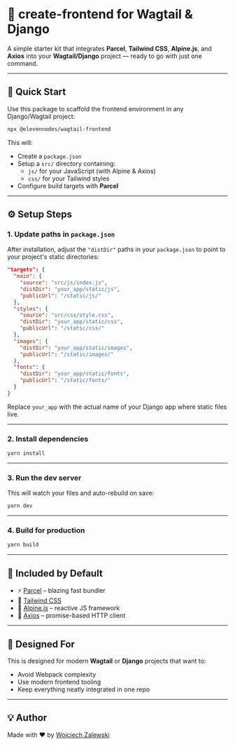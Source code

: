 # 🦚 create-frontend for Wagtail & Django

A simple starter kit that integrates **Parcel**, **Tailwind CSS**, **Alpine.js**, and **Axios** into your **Wagtail/Django** project — ready to go with just one command.

---

## 🚀 Quick Start

Use this package to scaffold the frontend environment in any Django/Wagtail project:

```bash
npx @elevennodes/wagtail-frontend
```

This will:

- Create a `package.json`
- Setup a `src/` directory containing:
  - `js/` for your JavaScript (with Alpine & Axios)
  - `css/` for your Tailwind styles
- Configure build targets with **Parcel**

---

## ⚙️ Setup Steps

### 1. Update paths in `package.json`

After installation, adjust the `"distDir"` paths in your `package.json` to point to your project's static directories:

```json
"targets": {
  "main": {
    "source": "src/js/index.js",
    "distDir": "your_app/static/js",
    "publicUrl": "/static/js/"
  },
  "styles": {
    "source": "src/css/style.css",
    "distDir": "your_app/static/css",
    "publicUrl": "/static/css/"
  },
  "images": {
    "distDir": "your_app/static/images",
    "publicUrl": "/static/images/"
  },
  "fonts": {
    "distDir": "your_app/static/fonts",
    "publicUrl": "/static/fonts/"
  }
}
```

Replace `your_app` with the actual name of your Django app where static files live.

---

### 2. Install dependencies

```bash
yarn install
```

---

### 3. Run the dev server

This will watch your files and auto-rebuild on save:

```bash
yarn dev
```

---

### 4. Build for production

```bash
yarn build
```

---

## 🧩 Included by Default

- ⚡ [Parcel](https://parceljs.org/) – blazing fast bundler
- 🎨 [Tailwind CSS](https://tailwindcss.com/)
- 🧠 [Alpine.js](https://alpinejs.dev/) – reactive JS framework
- 🔌 [Axios](https://axios-http.com/) – promise-based HTTP client

---

## 🤝 Designed For

This is designed for modern **Wagtail** or **Django** projects that want to:

- Avoid Webpack complexity
- Use modern frontend tooling
- Keep everything neatly integrated in one repo

---

## 💡 Author

Made with ❤️ by [Wojciech Zalewski](https://github.com/zalewskimedia)


